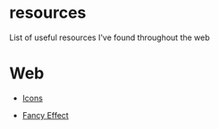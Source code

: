 # resources
List of useful resources I've found throughout the web


# Web 
- [Icons](https://icones.js.org)

- [Fancy Effect](https://www.fancycomponents.dev/)
